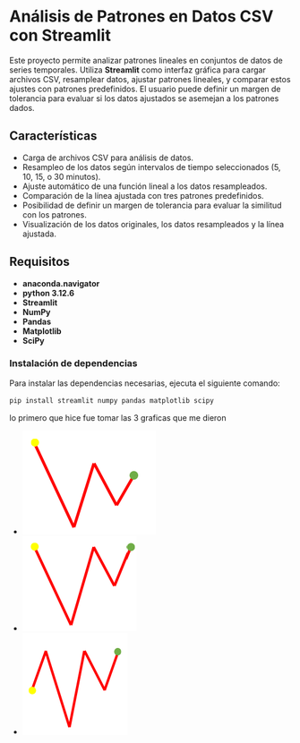 # Análisis de Patrones en Datos CSV con Streamlit

Este proyecto permite analizar patrones lineales en conjuntos de datos de series temporales. Utiliza **Streamlit** como interfaz gráfica para cargar archivos CSV, resamplear datos, ajustar patrones lineales, y comparar estos ajustes con patrones predefinidos. El usuario puede definir un margen de tolerancia para evaluar si los datos ajustados se asemejan a los patrones dados.

## Características

- Carga de archivos CSV para análisis de datos.
- Resampleo de los datos según intervalos de tiempo seleccionados (5, 10, 15, o 30 minutos).
- Ajuste automático de una función lineal a los datos resampleados.
- Comparación de la línea ajustada con tres patrones predefinidos.
- Posibilidad de definir un margen de tolerancia para evaluar la similitud con los patrones.
- Visualización de los datos originales, los datos resampleados y la línea ajustada.

## Requisitos
- **anaconda.navigator**
- **python 3.12.6**
- **Streamlit**
- **NumPy**
- **Pandas**
- **Matplotlib**
- **SciPy**

### Instalación de dependencias

Para instalar las dependencias necesarias, ejecuta el siguiente comando:

```bash
pip install streamlit numpy pandas matplotlib scipy
```
lo primero que hice fue tomar las 3 graficas que me dieron 
- ![grafica1](grafica.png)
- ![grafica2](grafica2.png)
- ![grafica4](grafica3.png)
